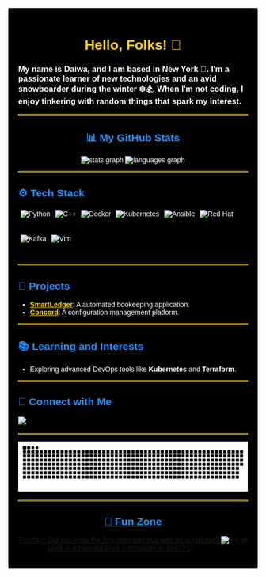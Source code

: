 <div style="background-color: black; color: white; padding: 20px; font-family: Arial, sans-serif;">

  <h1 align="center" style="color: #FFD700;">Hello, Folks! 👋</h1>

  <h3 align="left">
    My name is Daiwa, and I am based in New York 🌆. I'm a passionate learner of new technologies and an avid snowboarder during the winter ❄️🏂. When I'm not coding, I enjoy tinkering with random things that spark my interest.
  </h3>

  <hr style="border: 1px solid #FFD700;">

  <h2 align="center" style="color: #1E90FF;">📊 My GitHub Stats</h2>

  <div align="center">
    <img src="https://github-readme-stats.vercel.app/api?username=daiwa-zou&hide_title=false&hide_rank=false&show_icons=true&include_all_commits=true&count_private=true&disable_animations=false&theme=dracula&locale=en&hide_border=false" height="150" alt="stats graph" />
    <img src="https://github-readme-stats.vercel.app/api/top-langs?username=daiwa-zou&locale=en&hide_title=false&layout=compact&card_width=320&langs_count=5&theme=dracula&hide_border=false" height="150" alt="languages graph" />
  </div>

  <hr style="border: 1px solid #FFD700;">

  <h2 align="left" style="color: #1E90FF;">⚙️ Tech Stack</h2>
  <div align="left" style="display: flex; flex-wrap: wrap;">
    <img src="https://cdn.jsdelivr.net/gh/devicons/devicon/icons/python/python-original.svg" height="40" alt="Python" style="margin: 5px;" />
    <img src="https://cdn.jsdelivr.net/gh/devicons/devicon/icons/cplusplus/cplusplus-original.svg" height="40" alt="C++" style="margin: 5px;" />
    <img src="https://cdn.jsdelivr.net/gh/devicons/devicon/icons/docker/docker-original.svg" height="40" alt="Docker" style="margin: 5px;" />
    <img src="https://cdn.jsdelivr.net/gh/devicons/devicon/icons/kubernetes/kubernetes-plain.svg" height="40" alt="Kubernetes" style="margin: 5px;" />
    <img src="https://cdn.jsdelivr.net/gh/devicons/devicon/icons/ansible/ansible-original.svg" height="40" alt="Ansible" style="margin: 5px;" />
    <img src="https://cdn.jsdelivr.net/gh/devicons/devicon/icons/redhat/redhat-original.svg" height="40" alt="Red Hat" style="margin: 5px;" />
    <img src="https://cdn.jsdelivr.net/gh/devicons/devicon/icons/apachekafka/apachekafka-original.svg" height="40" alt="Kafka" style="margin: 5px;" />
    <img src="https://cdn.jsdelivr.net/gh/devicons/devicon/icons/vim/vim-original.svg" height="40" alt="Vim" style="margin: 5px;" />
  </div>

  <hr style="border: 1px solid #FFD700;">

  <h2 align="left" style="color: #1E90FF;">🚀 Projects</h2>
  <ul>
    <li>
      <b><a href="https://github.com/daiwa-zou/SmartLedger" style="color: #FFD700;">SmartLedger</a></b>: A automated bookeeping application.
    </li>
    <li>
      <b><a href="https://github.com/daiwa-zou/Concord" style="color: #FFD700;">Concord</a></b>: A configuration management platform.
    </li>
  </ul>

  <hr style="border: 1px solid #FFD700;">

  <h2 align="left" style="color: #1E90FF;">📚 Learning and Interests</h2>
  <ul>
    <li>Exploring advanced DevOps tools like <b>Kubernetes</b> and <b>Terraform</b>.</li>
  </ul>

  <hr style="border: 1px solid #FFD700;">

  <h2 align="left" style="color: #1E90FF;">💬 Connect with Me</h2>
  <div align="left">
    <a href="https://linkedin.com/in/daiwa-zou" target="_blank">
      <img src="https://img.shields.io/static/v1?message=LinkedIn&logo=linkedin&label=&color=0077B5&logoColor=white&labelColor=&style=for-the-badge" height="35" 
    </a>
  </div>

  <hr style="border: 1px solid #FFD700;">

  <div align="center">
    <img src="https://raw.githubusercontent.com/daiwa-zou/daiwa-zou/output/snake.svg" alt="Snake animation" />
  </div>

  <hr style="border: 1px solid #FFD700;">

  <h2 align="center" style="color: #1E90FF;">🎉 Fun Zone</h2>
  <div align="center">
    <img align="right" height="150" src="https://media.giphy.com/media/BDqtUZBSgoPF9oZxsu/giphy.gif?cid=790b76115aaq201lyj7awkf85a5gaxzewcqc6c24og9z61qj&ep=v1_gifs_search&rid=giphy.gif&ct=g" alt="fun gif" />
    <p>Fun fact: Did you know the first computer bug was an actual moth stuck in a Harvard Mark II computer in 1947? 🦋</p>
  </div>

</div>
